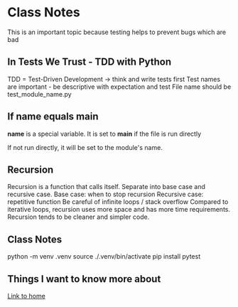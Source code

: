 # Class Notes

This is an important topic because testing helps to prevent bugs which are bad

## In Tests We Trust - TDD with Python

TDD = Test-Driven Development -> think and write tests first
Test names are important - be descriptive with expectation and test
File name should be test_module_name.py

## If name equals main

__name__ is a special variable.  It is set to __main__ if the file is run directly

If not run directly, it will be set to the module's name.

## Recursion

Recursion is a function that calls itself.
Separate into base case and recursive case.
Base case: when to stop recursion
Recursive case: repetitive function
Be careful of infinite loops / stack overflow
Compared to iterative loops, recursion uses more space and has more time requirements.  Recursion tends to be cleaner and simpler code.

## Class Notes

python -m venv .venv
source ./.venv/bin/activate
pip install pytest


## Things I want to know more about

[Link to home](https://mikeshen7.github.io/reading-notes)
